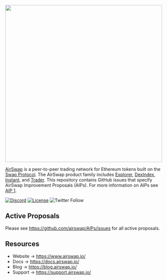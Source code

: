 <br />
<img src="https://www.airswap.io/airswap-blue-transparent.png" width="500"/>
<br />

[AirSwap](https://www.airswap.io/) is a peer-to-peer trading network for Ethereum tokens built on the [Swap Protocol](https://www.airswap.io/whitepaper.htm). The AirSwap product family includes [Explorer](https://explorer.airswap.io/), [DexIndex](https://dexindex.io/), [Instant](https://instant.airswap.io/), and [Trader](https://trader.airswap.io/). This repository contains GitHub issues that specify AirSwap Improvement Proposals (AIPs). For more information on AIPs see [AIP 1](https://github.com/airswap/AIPs/issues/1).

[![Discord](https://img.shields.io/discord/590643190281928738.svg)](https://chat.airswap.io)
[![License](https://img.shields.io/badge/License-CC0-blue.svg)](https://creativecommons.org/publicdomain/zero/1.0/)
![Twitter Follow](https://img.shields.io/twitter/follow/airswap?style=social)

## Active Proposals

Please see https://github.com/airswap/AIPs/issues for all active proposals.

## Resources

- Website → https://www.airswap.io/
- Docs → https://docs.airswap.io/
- Blog → https://blog.airswap.io/
- Support → https://support.airswap.io/
